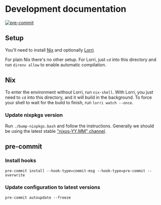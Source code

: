 # Development documentation

[![pre-commit](https://img.shields.io/badge/pre--commit-enabled-brightgreen?logo=pre-commit)](https://github.com/pre-commit/pre-commit)

## Setup

You'll need to install [Nix](https://nixos.org/download.html) and optionally
[Lorri](https://github.com/nix-community/lorri).

For plain Nix there's no other setup. For Lorri, just `cd` into this directory
and run `direnv allow` to enable automatic compilation.

## Nix

To enter the environment without Lorri, run `nix-shell`. With Lorri, you just
need to `cd` into this directory, and it will build in the background. To force
your shell to wait for the build to finish, run `lorri watch --once`.

### Update nixpkgs version

Run `./bump-nixpkgs.bash` and follow the instructions. Generally we should be
using the latest stable ["nixos-YY.MM" channel](https://status.nixos.org/).

## pre-commit

### Install hooks

```shell
pre-commit install --hook-type=commit-msg --hook-type=pre-commit --overwrite
```

### Update configuration to latest versions

```shell
pre-commit autoupdate --freeze
```
